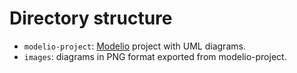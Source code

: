 # Directory structure

 * `modelio-project`: [Modelio](https://www.modelio.org) project with UML diagrams.
 * `images`: diagrams in PNG format exported from modelio-project.
